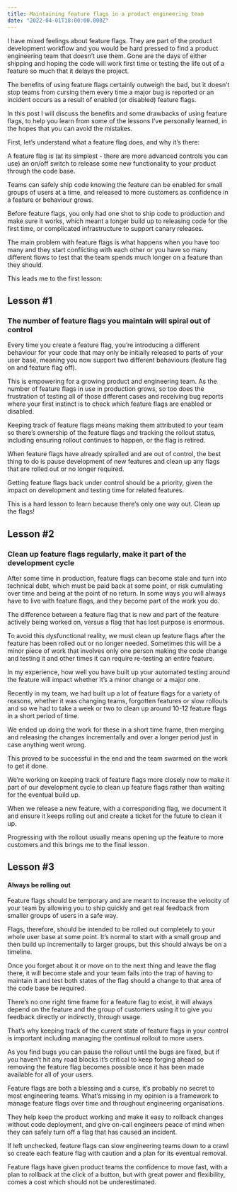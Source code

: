 ```yaml
---
title: Maintaining feature flags in a product engineering team
date: "2022-04-01T18:00:00.000Z"
---
```


I have mixed feelings about feature flags. They are part of the product development workflow and you would be hard pressed to find a product engineering team that doesn’t use them. Gone are the days of either shipping and hoping the code will work first time or testing the life out of a feature so much that it delays the project.

The benefits of using feature flags certainly outweigh the bad, but it doesn’t stop teams from cursing them every time a major bug is reported or an incident occurs as a result of enabled (or disabled) feature flags.

In this post I will discuss the benefits and some drawbacks of using feature flags, to help you learn from some of the lessons I’ve personally learned, in the hopes that you can avoid the mistakes.

First, let’s understand what a feature flag does, and why it’s there:

A feature flag is (at its simplest - there are more advanced controls you can use) an on/off switch to release some new functionality to your product through the code base. 

Teams can safely ship code knowing the feature can be enabled for small groups of users at a time, and released to more customers as confidence in a feature or behaviour grows. 

Before feature flags, you only had one shot to ship code to production and make sure it works, which meant a longer build up to releasing code for the first time, or complicated infrastructure to support canary releases. 

The main problem with feature flags is what happens when you have too many and they start conflicting with each other or you have so many different flows to test that the team spends much longer on a feature than they should. 

This leads me to the first lesson:

## Lesson #1

### The number of feature flags you maintain will spiral out of control

Every time you create a feature flag, you’re introducing a different behaviour for your code that may only be initially released to parts of your user base, meaning you now support two different behaviours (feature flag on and feature flag off). 

This is empowering for a growing product and engineering team. As the number of feature flags in use in production grows, so too does the frustration of testing all of those different cases and receiving bug reports where your first instinct is to check which feature flags are enabled or disabled. 

Keeping track of feature flags means making them attributed to your team so there’s ownership of the feature flags and tracking the rollout status, including ensuring rollout continues to happen, or the flag is retired. 

When feature flags have already spiralled and are out of control, the best thing to do is pause development of new features and clean up any flags that are rolled out or no longer required. 

Getting feature flags back under control should be a priority, given the impact on development and testing time for related features. 

This is a hard lesson to learn because there’s only one way out. Clean up the flags!

## Lesson #2

### Clean up feature flags regularly, make it part of the development cycle

After some time in production, feature flags can become stale and turn into technical debt, which must be paid back at some point, or risk cumulating over time and being at the point of no return. In some ways you will always have to live with feature flags, and they become part of the work you do. 

The difference between a feature flag that is new and part of the feature actively being worked on, versus a flag that has lost purpose is enormous. 

To avoid this dysfunctional reality, we must clean up feature flags after the feature has been rolled out or no longer needed. Sometimes this will be a minor piece of work that involves only one person making the code change and testing it and other times it can require re-testing an entire feature. 

In my experience, how well you have built up your automated testing around the feature will impact whether it’s a minor change or a major one. 

Recently in my team, we had built up a lot of feature flags for a variety of reasons, whether it was changing teams, forgotten features or slow rollouts and so we had to take a week or two to clean up around 10-12 feature flags in a short period of time. 

We ended up doing the work for these in a short time frame, then merging and releasing the changes incrementally and over a longer period just in case anything went wrong. 

This proved to be successful in the end and the team swarmed on the work to get it done. 

We’re working on keeping track of feature flags more closely now to make it part of our development cycle to clean up feature flags rather than waiting for the eventual build up. 

When we release a new feature, with a corresponding flag, we document it and ensure it keeps rolling out and create a ticket for the future to clean it up.

Progressing with the rollout usually means opening up the feature to more customers and this brings me to the final lesson.

## Lesson #3

#### Always be rolling out

Feature flags should be temporary and are meant to increase the velocity of your team by allowing you to ship quickly and get real feedback from smaller groups of users in a safe way. 

Flags, therefore, should be intended to be rolled out completely to your whole user base at some point. It’s normal to start with a small group and then build up incrementally to larger groups, but this should always be on a timeline. 

Once you forget about it or move on to the next thing and leave the flag there, it will become stale and your team falls into the trap of having to maintain it and test both states of the flag should a change to that area of the code base be required. 

There’s no one right time frame for a feature flag to exist, it will always depend on the feature and the group of customers using it to give you feedback directly or indirectly, through usage. 

That’s why keeping track of the current state of feature flags in your control is important including managing the continual rollout to more users. 

As you find bugs you can pause the rollout until the bugs are fixed, but if you haven’t hit any road blocks it’s critical to keep forging ahead so removing the feature flag becomes possible once it has been made available for all of your users. 

Feature flags are both a blessing and a curse, it’s probably no secret to most engineering teams. What’s missing in my opinion is a framework to manage feature flags over time and throughout engineering organisations. 

They help keep the product working and make it easy to rollback changes without code deployment, and give on-call engineers peace of mind when they can safely turn off a flag that has caused an incident. 

If left unchecked, feature flags can slow engineering teams down to a crawl so create each feature flag with caution and a plan for its eventual removal. 

Feature flags have given product teams the confidence to move fast, with a plan to rollback at the click of a button, but with great power and flexibility, comes a cost which should not be underestimated.
